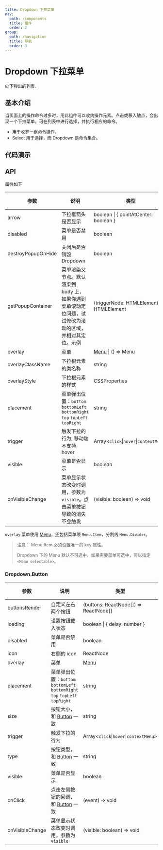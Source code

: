 ```yaml
---
title: Dropdown 下拉菜单
nav:
  path: /components
  title: 组件
  order: 2
group:
  path: /navigation
  title: 导航
  order: 3
---
```


# Dropdown 下拉菜单

向下弹出的列表。

## 基本介绍

当页面上的操作命令过多时，用此组件可以收纳操作元素。点击或移入触点，会出现一个下拉菜单。可在列表中进行选择，并执行相应的命令。

- 用于收罗一组命令操作。
- Select 用于选择，而 Dropdown 是命令集合。

## 代码演示

<code src="demos/navigation/dropdown/basic.tsx" title="基本" desc="最简单的下拉菜单。"></code>

<code src="demos/navigation/dropdown/placement.tsx" title="弹出位置" desc="支持 6 个弹出位置。"></code>

<code src="demos/navigation/dropdown/arrow.tsx" title="箭头" desc="可以展示一个箭头。"></code>

<code src="demos/navigation/dropdown/item.tsx" title="其他元素" desc="分割线和不可用菜单项。"></code>

<code src="demos/navigation/dropdown/arrow-center.tsx" title="箭头指向" desc="设置 `arrow` 为 `{ pointAtCenter: true }` 后，箭头将指向目标元素的中心。"></code>

<code src="demos/navigation/dropdown/trigger.tsx" title="触发方式" desc="默认是移入触发菜单，可以点击触发。"></code>

<code src="demos/navigation/dropdown/event.tsx" title="触发事件" desc="点击菜单项后会触发事件，用户可以通过相应的菜单项 key 进行不同的操作。"></code>

<code src="demos/navigation/dropdown/dropdown-button.tsx" title="带下拉框的按钮" desc="左边是按钮，右边是额外的相关功能菜单。可设置 `icon` 属性来修改右边的图标。"></code>

<code src="demos/navigation/dropdown/sub-menu.tsx" title="多级菜单" desc="传入的菜单里有多个层级。"></code>

<code src="demos/navigation/dropdown/overlay-visible.tsx" title="菜单隐藏方式" desc="默认是点击关闭菜单，可以关闭此功能。"></code>

<code src="demos/navigation/dropdown/context-menu.tsx" title="右键菜单" desc="默认是移入触发菜单，可以点击鼠标右键触发。"></code>

<code src="demos/navigation/dropdown/loading.tsx" title="加载中状态" desc="添加 `loading` 属性即可让按钮处于加载状态，最后两个按钮演示点击后进入加载状态。"></code>

<code src="demos/navigation/dropdown/menu-full.tsx" title="Menu 完整样式" desc="此演示需要注意去掉 Reset 样式后查看 Dropdown 内 Menu 的样式是否正常。"></code>

## API

属性如下

| 参数               | 说明                                                                                                                                                          | 类型                                      | 默认值              | 版本 |
| ------------------ | ------------------------------------------------------------------------------------------------------------------------------------------------------------- | ----------------------------------------- | ------------------- | ---- |
| arrow              | 下拉框箭头是否显示                                                                                                                                            | boolean \| { pointAtCenter: boolean }     | false               |      |
| disabled           | 菜单是否禁用                                                                                                                                                  | boolean                                   | -                   |      |
| destroyPopupOnHide | 关闭后是否销毁 Dropdown                                                                                                                                       | boolean                                   | false               |      |
| getPopupContainer  | 菜单渲染父节点。默认渲染到 body 上，如果你遇到菜单滚动定位问题，试试修改为滚动的区域，并相对其定位。[示例](https://codepen.io/afc163/pen/zEjNOy?editors=0010) | (triggerNode: HTMLElement) => HTMLElement | () => document.body |      |
| overlay            | 菜单                                                                                                                                                          | [Menu](/components/menu) \| () => Menu    | -                   |      |
| overlayClassName   | 下拉根元素的类名称                                                                                                                                            | string                                    | -                   |      |
| overlayStyle       | 下拉根元素的样式                                                                                                                                              | CSSProperties                             | -                   |      |
| placement          | 菜单弹出位置：`bottom` `bottomLeft` `bottomRight` `top` `topLeft` `topRight`                                                                                  | string                                    | `bottomLeft`        |      |
| trigger            | 触发下拉的行为, 移动端不支持 hover                                                                                                                            | Array&lt;`click`\|`hover`\|`contextMenu`> | \[`hover`]          |      |
| visible            | 菜单是否显示                                                                                                                                                  | boolean                                   | -                   |      |
| onVisibleChange    | 菜单显示状态改变时调用，参数为 `visible`。点击菜单按钮导致的消失不会触发                                                                                      | (visible: boolean) => void                | -                   |      |

`overlay` 菜单使用 [Menu](/components/menu/)，还包括菜单项 `Menu.Item`，分割线 `Menu.Divider`。

> 注意： Menu.Item 必须设置唯一的 key 属性。
>
> Dropdown 下的 Menu 默认不可选中。如果需要菜单可选中，可以指定 `<Menu selectable>`。

### Dropdown.Button

| 参数            | 说明                                                                         | 类型                                      | 默认值       | 版本 |
| --------------- | ---------------------------------------------------------------------------- | ----------------------------------------- | ------------ | ---- |
| buttonsRender   | 自定义左右两个按钮                                                           | (buttons: ReactNode\[]) => ReactNode\[]   | -            |      |
| loading         | 设置按钮载入状态                                                             | boolean \| { delay: number }              | false        |      |
| disabled        | 菜单是否禁用                                                                 | boolean                                   | -            |      |
| icon            | 右侧的 icon                                                                  | ReactNode                                 | -            |      |
| overlay         | 菜单                                                                         | [Menu](/components/menu/)                 | -            |      |
| placement       | 菜单弹出位置：`bottom` `bottomLeft` `bottomRight` `top` `topLeft` `topRight` | string                                    | `bottomLeft` |      |
| size            | 按钮大小，和 [Button](/components/button/#API) 一致                          | string                                    | `default`    |      |
| trigger         | 触发下拉的行为                                                               | Array&lt;`click`\|`hover`\|`contextMenu`> | \[`hover`]   |      |
| type            | 按钮类型，和 [Button](/components/button/#API) 一致                          | string                                    | `default`    |      |
| visible         | 菜单是否显示                                                                 | boolean                                   | -            |      |
| onClick         | 点击左侧按钮的回调，和 [Button](/components/button/#API) 一致                | (event) => void                           | -            |      |
| onVisibleChange | 菜单显示状态改变时调用，参数为 `visible`                                     | (visible: boolean) => void                | -            |      |
